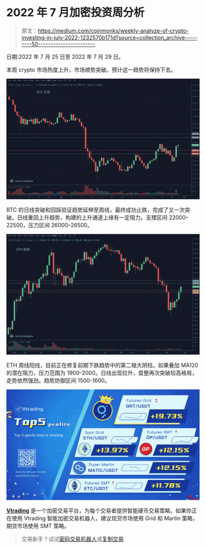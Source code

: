 # 2022 年 7 月加密投资周分析

> 原文：<https://medium.com/coinmonks/weekly-analyze-of-crypto-investing-in-july-2022-1232570b171d?source=collection_archive---------50----------------------->

日期:2022 年 7 月 25 日至 2022 年 7 月 29 日。

本周 crypto 市场热度上升，市场顺势突破。预计这一趋势将保持下去。

![](img/d5267adfb8cab8a4e40429c8f1ee147d.png)

BTC 的日线突破和回踩验证趋势延伸至周线，最终成功止跌，完成了又一次突破。日线重回上升趋势，构建的上升通道上缘有一定阻力。支撑区间 22000–22500，压力区间 26000–26500。

![](img/9069610eabcdcc3971904f24ce5bd4f3.png)

ETH 周线阳线，目前正在修复前期下跌趋势中的第二根大阴柱。如果叠加 MA120 的潜在阻力，压力范围为 1900–2000。日线出现拉升，盘整再次突破较高格局，走势依然强劲。趋势防御区间 1500-1600。

![](img/1504e3072d77b25172facd392b8439c3.png)

[**Vtrading**](http://www.vtrading.com/) 是一个加密交易平台，为每个交易者提供智能硬币交易策略。如果你正在使用 Vtrading 智能加密交易机器人，建议现货市场使用 Grid 和 Martin 策略，期货市场使用 SMT 策略。

> 交易新手？试试[密码交易机器人](/coinmonks/crypto-trading-bot-c2ffce8acb2a)或[复制交易](/coinmonks/top-10-crypto-copy-trading-platforms-for-beginners-d0c37c7d698c)